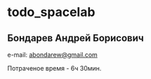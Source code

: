 # todo_spacelab

## Бондарев Андрей Борисович
e-mail: abondarew@gmail.com

Потраченое время - 6ч 30мин.
